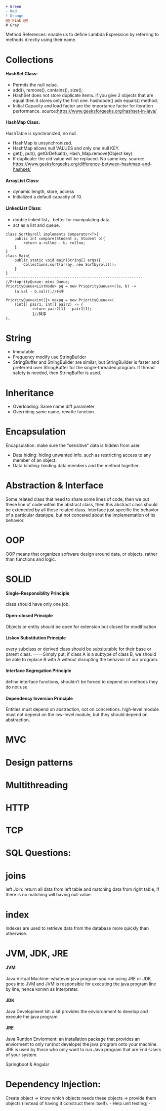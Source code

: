 ```diff
+ Green
- Red
! Orange
@@ Pink @@
# Gray
```

Method References: enable us to define Lambda Expression by referring to methods directly using their name.
<h1>Collections</h1>
<h4> HashSet Class:</h4>

- Permits the null value.
- add(), remove(), contains(), size();
- HashSet does not store duplicate items. if you give 2 objects that are equal then it stores only the first one. hashcode() adn equals() method.
- Initial Capacity and load factor are the importance factor for iteration performance.
source:https://www.geeksforgeeks.org/hashset-in-java/

<h4>HashMap Class:</h4>

HashTable is synchronized, no null.
- HashMap is unsynchronized.
- HashMap allows null VALUES and only one null KEY. 
- get(), put(), getOrDefualt(), Hash_Map.remove(Object key)
- If duplicate: the old value will be replaced. No same key. 
source: https://www.geeksforgeeks.org/difference-between-hashmap-and-hashset/

<h4> ArrayList Class:</h4>

- dynamic length, store, access
- Initialized a default capacity of 10.

<h4> LinkedList Class:</h4>

- double linked list， better for manipulating data. 
- act as a list and queue.

```
class Sortbyroll implements Comparator<T>{
    public int compare(Student a, Student b){
        return a.rollno - b. rollno;
    }
}
class Main{
    public static void main(String[] args){
        Collections.sort(array, new Sortbyroll());  
    }
}
--------------------------------------------------------------
//PrioprityQueue: mini Queue;
PriorityQueue<ListNode> pq = new PrioprityQueue<>((a, b) ->
    (a.val - b.val));//升序

PriorityQueue<int[]> maxpq = new PriorityQueue<>(
    (int[] pair1, int[] pair2) -> { 
            return pair2[1] - pair1[1];
            }//降序
);
```
<h1>String</h1>

- Immutable
- Frequency modify use StringBuilder
- StringBuffer and StringBuilder are similar, but StringBuilder is faster and preferred over StringBuffer for the single-threaded program. If thread safety is needed, then StringBuffer is used.
    

<h1>Inheritance</h1>

- Overloading: Same name diff parameter
- Overriding same name, rewrite function.

<h1>Encapsulation</h1>
Encapsulation: make sure the "sensitive" data is hidden from user.
    
- Data hiding: hiding unwanted info. such as restricting access to any member of an object.
- Data binding: binding data members and the method together.

<h1>Abstraction & Interface</h1>
Some related class that need to share some lines of code, then we put these line of code within the abstract class, then this abstract class should be exteneded by all these related class.
Interface just specific the behavior of a particular datatype, but not concered about the implementation of its behavior.

<h1>OOP</h1>
OOP means that organizes software design around data, or objects, rather than functions and logic.

<h1>SOLID</h1>
<h4>Single-Responsiblity Principle</h4>
class should have only one job.
<h4>Open-closed Principle</h4>Objects or entity should be open for extension but closed for modification
<h4>Liskov Substitution Principle </h4> every subclass or derived class should be subsitutable for their base or parent class. -----Simply put, if class A is a subtype of class B, we should be able to replace B with A without disrupting the behavior of our program.
<h4>Interface Segregation Principle </h4>  define interface functions, shouldn't be forced to depend on methods they do not use.
<h4>Dependency Inversion Principle</h4>Entities must depend on abstraction, not on concretions. high-level module must not depend on the low-level module, but they should depend on abstraction. 

<h1>MVC</h1>

<h1>Design patterns</h1>

<h1>Multithreading</h1>

<h1>HTTP</h1>

<h1>TCP</h1>

<h1>SQL Questions:</h1>
<h1>joins</h1>
left Join: return all data from left table and matching data from right table, if there is no matching will having null value.

<h1>index</h1>
Indexes are used to retrieve data from the database more quickly than otherwise.

<h1>JVM, JDK, JRE</h1>
<h4>JVM</h4>
Java Virtual Machine: whatever java program you run using JRE or JDK goes into JVM and JVM is responsible for executing the java program line by line, hence konwn as Interpreter.
<h4>JDK</h4>
Java Development kit: a kit provides the envioronment to develop and execute the java program.
<h4>JRE</h4>
Java Runtion Enviorment: an installation package that provides an enviorment to only run(not develope) the java program onto your machine. JRE is used by those who only want to run Java program that are End-Users of your system.



Springboot & Angular
<h1>Dependency Injection:</h1>
Create object -> know which objects needs these objects -> provide them objects (instead of having it construct them itself).
    - Help unit testing;
    - 

